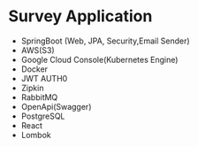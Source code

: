 # Survey Application
 - SpringBoot (Web, JPA, Security,Email Sender) 
 - AWS(S3)
 - Google Cloud Console(Kubernetes Engine)
 - Docker
 - JWT AUTH0
 - Zipkin
 - RabbitMQ
 - OpenApi(Swagger)
 - PostgreSQL
 - React
 - Lombok
